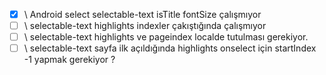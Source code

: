 - [X] \ Android select selectable-text isTitle fontSize çalışmıyor
- [ ] \ selectable-text highlights indexler çakıştığında çalışmıyor
- [ ] \ selectable-text highlights ve pageindex localde tutulması gerekiyor.
- [ ] \ selectable-text sayfa ilk açıldığında highlights onselect için startIndex -1 yapmak gerekiyor ? 